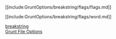 [[include:GruntOptions/breakstring/flags/flags.md]]

[[include:GruntOptions/breakstring/flags/word.md]]

[breakstring](../index.html)  
[Grunt File Options](../../index.html)
